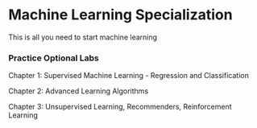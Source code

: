 # Machine Learning Specialization

This is all you need to start machine learning

### Practice Optional Labs

Chapter 1: Supervised Machine Learning - Regression and Classification

Chapter 2: Advanced Learning Algorithms

Chapter 3: Unsupervised Learning, Recommenders, Reinforcement Learning
